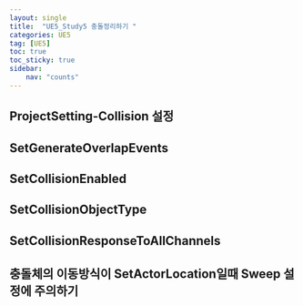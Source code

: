 ```yaml
---
layout: single
title:  "UE5_Study5 충돌정리하기 "
categories: UE5
tag: [UE5]
toc: true
toc_sticky: true
sidebar:
    nav: "counts"
---
```


## ProjectSetting-Collision 설정 

## SetGenerateOverlapEvents

## SetCollisionEnabled

## SetCollisionObjectType

## SetCollisionResponseToAllChannels

## 충돌체의 이동방식이  SetActorLocation일때 Sweep 설정에 주의하기